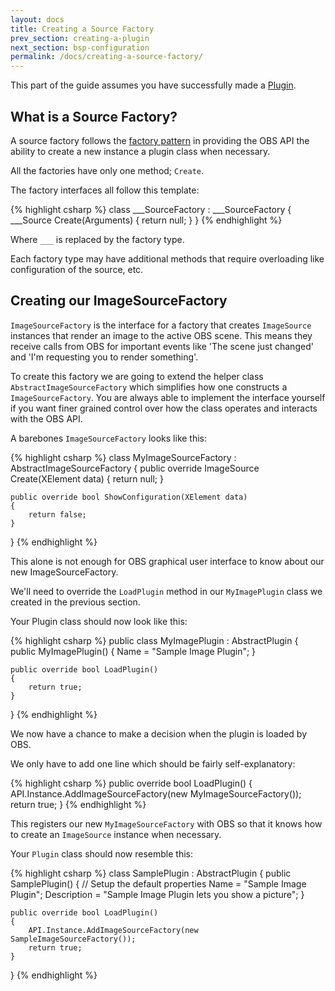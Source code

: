```yaml
---
layout: docs
title: Creating a Source Factory
prev_section: creating-a-plugin
next_section: bsp-configuration
permalink: /docs/creating-a-source-factory/
---
```


This part of the guide assumes you have successfully made a [Plugin](../creating-a-plugin).

## What is a Source Factory?

A source factory follows the [factory pattern](http://en.wikipedia.org/wiki/Factory_method_pattern) in providing
the OBS API the ability to create a new instance a plugin class when necessary.

All the factories have only one method; ``Create``.

The factory interfaces all follow this template:

{% highlight csharp %}
class ___SourceFactory : ___SourceFactory
{
    ___Source Create(Arguments)
    {
        return null;
    }
}
{% endhighlight %}

Where `___` is replaced by the factory type.

Each factory type may have additional methods that require overloading like configuration of the source, etc.

## Creating our ImageSourceFactory

`ImageSourceFactory` is the interface for a factory that creates `ImageSource` instances that render an image
to the active OBS scene.  This means they receive calls from OBS for important events like 'The scene just changed' and 
'I'm requesting you to render something'.

To create this factory we are going to extend the helper class `AbstractImageSourceFactory` which simplifies how one constructs
a `ImageSourceFactory`.  You are always able to implement the interface yourself if you want finer grained control over how
the class operates and interacts with the OBS API.

A barebones `ImageSourceFactory` looks like this:


{% highlight csharp %}
class MyImageSourceFactory : AbstractImageSourceFactory
{
    public override ImageSource Create(XElement data)
    {
        return null;
    }

    public override bool ShowConfiguration(XElement data)
    {
        return false;
    }
}
{% endhighlight %}


This alone is not enough for OBS graphical user interface to know about our new ImageSourceFactory.

We'll need to override the ``LoadPlugin`` method in our `MyImagePlugin` class we created in the previous section.

Your Plugin class should now look like this:

{% highlight csharp %}
public class MyImagePlugin : AbstractPlugin
{
    public MyImagePlugin()
    {
        Name = "Sample Image Plugin";
    }

    public override bool LoadPlugin()
    {
        return true;
    }
} 
{% endhighlight %}

We now have a chance to make a decision when the plugin is loaded by OBS.

We only have to add one line which should be fairly self-explanatory:

{% highlight csharp %}
public override bool LoadPlugin()
{
    API.Instance.AddImageSourceFactory(new MyImageSourceFactory());
    return true;
}
{% endhighlight %}

This registers our new `MyImageSourceFactory` with OBS so that it knows how to create an `ImageSource`
instance when necessary.

Your `Plugin` class should now resemble this:

{% highlight csharp %}
class SamplePlugin : AbstractPlugin
{
    public SamplePlugin()
    {
        // Setup the default properties
        Name = "Sample Image Plugin";
        Description = "Sample Image Plugin lets you show a picture";
    }
    
    public override bool LoadPlugin()
    {
        API.Instance.AddImageSourceFactory(new SampleImageSourceFactory());
        return true;
    }
}
{% endhighlight %}